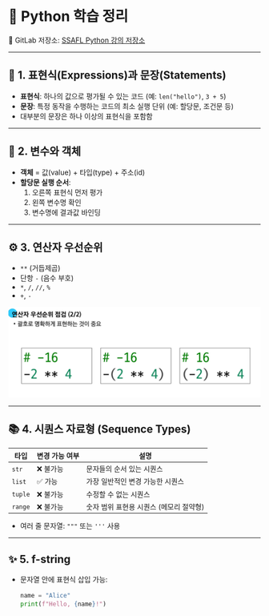 # 🐍 Python 학습 정리

📌 GitLab 저장소: [SSAFL Python 강의 저장소](https://lab.ssafy.com/s14/python/python)

---

## 📘 1. 표현식(Expressions)과 문장(Statements)

- **표현식**: 하나의 값으로 평가될 수 있는 코드 (예: `len("hello")`, `3 + 5`)
- **문장**: 특정 동작을 수행하는 코드의 최소 실행 단위 (예: 할당문, 조건문 등)
- 대부분의 문장은 하나 이상의 표현식을 포함함

---

## 🧱 2. 변수와 객체

- **객체** = 값(value) + 타입(type) + 주소(id)
- **할당문 실행 순서**:
  1. 오른쪽 표현식 먼저 평가
  2. 왼쪽 변수명 확인
  3. 변수명에 결과값 바인딩

---

## ⚙️ 3. 연산자 우선순위

- `**` (거듭제곱)
- 단항 `-` (음수 부호)
- `*`, `/`, `//`, `%`
- `+`, `-`

![연산자 우선순위](images0721/우선순위.png)

---

## 📚 4. 시퀀스 자료형 (Sequence Types)

| 타입     | 변경 가능 여부 | 설명 |
|----------|----------------|------|
| `str`    | ❌ 불가능       | 문자들의 순서 있는 시퀀스 |
| `list`   | ✅ 가능         | 가장 일반적인 변경 가능한 시퀀스 |
| `tuple`  | ❌ 불가능       | 수정할 수 없는 시퀀스 |
| `range`  | ❌ 불가능       | 숫자 범위 표현용 시퀀스 (메모리 절약형) |

- 여러 줄 문자열: `"""` 또는 `'''` 사용

---

## ✨ 5. f-string

- 문자열 안에 표현식 삽입 가능:  
  ```python
  name = "Alice"
  print(f"Hello, {name}!")
